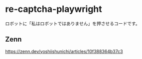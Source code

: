 # re-captcha-playwright

ロボットに「私はロボットではありません」を押させるコードです。

## Zenn

https://zenn.dev/yoshiishunichi/articles/10f388364b37c3
